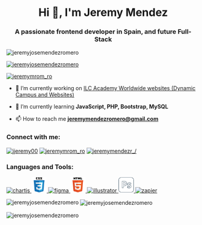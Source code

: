 <h1 align="center">Hi 👋, I'm Jeremy Mendez</h1>
<h3 align="center">A passionate frontend developer in Spain, and future Full-Stack</h3>

<p align="left"> <img src="https://komarev.com/ghpvc/?username=jeremyjosemendezromero&label=Profile%20views&color=0e75b6&style=flat" alt="jeremyjosemendezromero" /> </p>

<p align="left"> <a href="https://github.com/ryo-ma/github-profile-trophy"><img src="https://github-profile-trophy.vercel.app/?username=jeremyjosemendezromero" alt="jeremyjosemendezromero" /></a> </p>

<p align="left"> <a href="https://twitter.com/jeremymrom_ro" target="blank"><img src="https://img.shields.io/twitter/follow/jeremymrom_ro?logo=twitter&style=for-the-badge" alt="jeremymrom_ro" /></a> </p>

- 🔭 I’m currently working on [ILC Academy Worldwide websites (Dynamic Campus and Websites)](https://ilcacademy.com)

- 🌱 I’m currently learning **JavaScript, PHP, Bootstrap, MySQL**

- 📫 How to reach me **jeremymendezromero@gmail.com**

<h3 align="left">Connect with me:</h3>
<p align="left">
<a href="https://codepen.io/jjeremy00" target="blank"><img align="center" src="https://raw.githubusercontent.com/rahuldkjain/github-profile-readme-generator/master/src/images/icons/Social/codepen.svg" alt="jjeremy00" height="30" width="40" /></a>
<a href="https://twitter.com/jeremymrom_ro" target="blank"><img align="center" src="https://raw.githubusercontent.com/rahuldkjain/github-profile-readme-generator/master/src/images/icons/Social/twitter.svg" alt="jeremymrom_ro" height="30" width="40" /></a>
<a href="https://instagram.com/jeremymendezr_/" target="blank"><img align="center" src="https://raw.githubusercontent.com/rahuldkjain/github-profile-readme-generator/master/src/images/icons/Social/instagram.svg" alt="jeremymendezr_/" height="30" width="40" /></a>
</p>

<h3 align="left">Languages and Tools:</h3>
<p align="left"> <a href="https://www.chartjs.org" target="_blank" rel="noreferrer"> <img src="https://www.chartjs.org/media/logo-title.svg" alt="chartjs" width="40" height="40"/> </a> <a href="https://www.w3schools.com/css/" target="_blank" rel="noreferrer"> <img src="https://raw.githubusercontent.com/devicons/devicon/master/icons/css3/css3-original-wordmark.svg" alt="css3" width="40" height="40"/> </a> <a href="https://www.figma.com/" target="_blank" rel="noreferrer"> <img src="https://www.vectorlogo.zone/logos/figma/figma-icon.svg" alt="figma" width="40" height="40"/> </a> <a href="https://www.w3.org/html/" target="_blank" rel="noreferrer"> <img src="https://raw.githubusercontent.com/devicons/devicon/master/icons/html5/html5-original-wordmark.svg" alt="html5" width="40" height="40"/> </a> <a href="https://www.adobe.com/in/products/illustrator.html" target="_blank" rel="noreferrer"> <img src="https://www.vectorlogo.zone/logos/adobe_illustrator/adobe_illustrator-icon.svg" alt="illustrator" width="40" height="40"/> </a> <a href="https://www.photoshop.com/en" target="_blank" rel="noreferrer"> <img src="https://raw.githubusercontent.com/devicons/devicon/master/icons/photoshop/photoshop-line.svg" alt="photoshop" width="40" height="40"/> </a> <a href="https://zapier.com" target="_blank" rel="noreferrer"> <img src="https://www.vectorlogo.zone/logos/zapier/zapier-icon.svg" alt="zapier" width="40" height="40"/> </a> </p>

<p><img align="left" src="https://github-readme-stats.vercel.app/api/top-langs?username=jeremyjosemendezromero&show_icons=true&locale=en&layout=compact" alt="jeremyjosemendezromero" /></p>

<p>&nbsp;<img align="center" src="https://github-readme-stats.vercel.app/api?username=jeremyjosemendezromero&show_icons=true&locale=en" alt="jeremyjosemendezromero" /></p>

<p><img align="center" src="https://github-readme-streak-stats.herokuapp.com/?user=jeremyjosemendezromero&" alt="jeremyjosemendezromero" /></p>
